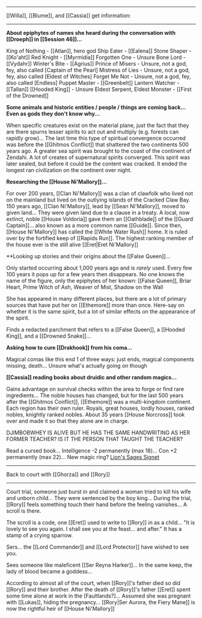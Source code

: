 
---
[[Willa]], [[Blume]], and [[Cassia]] get information:

---
**About epiphytes of names she heard during the conversation with [[Droeph]] in [[Session 46]]...**

King of Nothing - [[Atlan]], hero god
Ship Eater - [[Ealena]]
Stone Shaper - [[Ko'aht]]
Red Knight - [[Myrmidia]]
Forgotten One - Unsure
Bone Lord - [[Vydahr]]
Winter's Bite - [[Agrius]]
Prince of Misers - Unsure, not a god, fey, also called [Captain of the Pearl]
Mistress of Lies - Unsure, not a god, fey, also called [Eldest of Witches]
Forget Me Not - Unsure, not a god, fey, also called [Endless]
Puppet Master - [[Greenbelt]]
Lantern Watcher - [[Tallan]]
[[Hooded King]] - Unsure
Eldest Serpent, Eldest Monster - [[First of the Drowned]]

**Some animals and historic entities / people / things are coming back... Even as gods they don't know why...**

When specific creatures exist on the material plane, just the fact that they are there spurns lesser spirits to act out and multiply (e.g. forests can rapidly grow)... The last time this type of spiritual convergence occurred was before the [[Ghitmos Conflict]] that shattered the two continents 500 years ago. A greater sea spirit was brought to the coast of the continent of Zendahi. A lot of creates of supernatural spirits converged. This spirit was later sealed, but before it could be the content was cracked. It ended the longest ran civilization on the continent over night.

**Researching the [[House Ni'Mallory]]...**

For over 200 years, [[Clan Ni'Mallory]] was a clan of clawfolk who lived not on the mainland but lived on the outlying islands of the Cracked Claw Bay. 150 years ago, [[Clan Ni'Mallory]], lead by [[Sean Ni'Mallory]], moved to given land... They were given land due to a clause in a treaty. A local, now extinct, noble [[House Voldoria]] gave them an [[Oathblade]] of the [[Guard Captain]]... also known as a more common name [[Guide]]. Since then, [[House Ni'Mallory]] has called the [[White Water Rush]] home. It is ruled over by the fortified keep of [[Rapids Run]]. The highest ranking member of the house ever is the still alive [[Eret|Eret Ni'Mallory]]

**Looking up stories and their origins about the [[False Queen]]...

Only started occurring about 1,000 years ago and is *rarely* used. Every few 100 years it pops up for a few years then disappears. No one knows the name of the figure, only the epiphytes of her known: [[False Queen]], Briar Heart, Prime Witch of Ash, Weaver of Mist, Shadow on the Wall

She has appeared in many different places, but there are a lot of primary sources that have put her on [[Ethemore]] more than once. Here-say on whether it is the same spirit, but a lot of similar effects on the appearance of the spirit.

Finds a redacted parchment that refers to a [[False Queen]], a [[Hooded King]], and a [[Drowned Snake]]...

**Asking how to cure [[Drakhook]] from his coma...**

Magical comas like this end 1 of three ways: just ends, magical components missing, death... Unsure what's actually going on though

**[[Cassia]] reading books about druidic and other random magics...**

Gains advantage on survival checks within the area to forge or find rare ingredients... The noble houses has changed, but for the last 500 years after the [[Ghitmos Conflict]], [[Ethemore]] was a multi-kingdom continent. Each region has their own ruler. Royals, great houses, lordly houses, ranked nobles, knightly ranked nobles. About 35 years [[House Norcross]] took over and made it so that they alone are in charge.

DJIMBOBWHEY IS ALIVE BUT HE HAS THE SAME HANDWRITING AS HER FORMER TEACHER? IS IT THE PERSON THAT TAUGHT THE TEACHER?

Read a cursed book...
Intelligence -2 permanently (max 18)... Con +2 permanently (max 22)... New magic ring? [Lion's Sages Signet](https://dnd5e.wikidot.com/wondrous-items:sages-signet)

---
Back to court with [[Ghorza]] and [[Rory]]

---
Court trial, someone just burst in and claimed a woman tried to kill his wife and unborn child... They were sentenced by the boy king... During the trial, [[Rory]] feels something touch their hand before the feeling vanishes... A scroll is there.

The scroll is a code, one [[Eret]] used to write to [[Rory]] in as a child... "It is lovely to see you again. I shall see you at the feast... and after." It has a stamp of a crying sparrow.

Sers... the [[Lord Commander]] and [[Lord Protector]] have wished to see you.


Sees someone like maleficent [[Ser Reyna Harker]]... In the same keep, the lady of blood became a goddess... 

According to almost all of the court, when [[Rory]]'s father died so did [[Rory]] and their brother. After the death of [[Rory]]'s father [[Eret]] spent some time alone at work in the [Faultlands?]... Assumed she was pregnant with [[Lukas]], hiding the pregnancy... [[Rory|Ser Aurora, the Fiery Mane]] is now the rightful heir of [[House Ni'Mallory]]